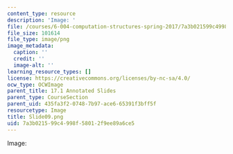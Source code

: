 ```yaml
---
content_type: resource
description: 'Image: '
file: /courses/6-004-computation-structures-spring-2017/7a3b021599c4998f58012f9ee89a6ce5_Slide09.png
file_size: 101614
file_type: image/png
image_metadata:
  caption: ''
  credit: ''
  image-alt: ''
learning_resource_types: []
license: https://creativecommons.org/licenses/by-nc-sa/4.0/
ocw_type: OCWImage
parent_title: 17.1 Annotated Slides
parent_type: CourseSection
parent_uid: 435fa3f2-0748-7b97-ace6-65391f3bff5f
resourcetype: Image
title: Slide09.png
uid: 7a3b0215-99c4-998f-5801-2f9ee89a6ce5
---
```

Image: 